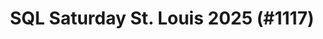 ---
layout: event
title: "SQL Saturday St. Louis 2025 (#1117)"
subtitle: ""
tags: ["USA", "Missouri", "St. Louis", "physical", "2025", "North America"]
thumb: /assets/img/logos/Just_icon_Color_small.png
comments: false
data: SQLSat1117
testevent: 1
---
